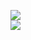 [![](https://img.shields.io/badge/Made%20With-Github%20Spray-lightgrey.svg?style=for-the-badge&logo=github)](https://github.com/Annihil/github-spray#15611)  
[![](https://i.imgur.com/2DrTn0Z.gif)](https://github.com/Annihil/github-spray)